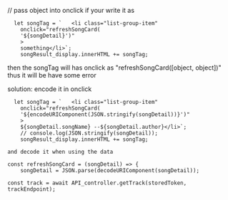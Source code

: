 // pass object into onclick
if your write it as

```
  let songTag = `   <li class="list-group-item"
    onclick="refreshSongCard(
    '${songDetail}')"
    >
    something</li>`;
    songResult_display.innerHTML += songTag;
```

then the songTag will has onclick as "refreshSongCard([object, object])"
thus it will be have some error

solution:
encode it in onclick

```
  let songTag = `   <li class="list-group-item"
    onclick="refreshSongCard(
    '${encodeURIComponent(JSON.stringify(songDetail))}')"
    >
    ${songDetail.songName} --${songDetail.author}</li>`;
    // console.log(JSON.stringify(songDetail));
    songResult_display.innerHTML += songTag;
```

    and decode it when using the data

```
const refreshSongCard = (songDetail) => {
    songDetail = JSON.parse(decodeURIComponent(songDetail));
```

    const track = await API_controller.getTrack(storedToken, trackEndpoint);
